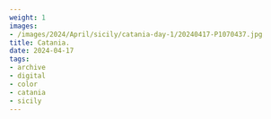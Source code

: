 ```yaml
---
weight: 1
images:
- /images/2024/April/sicily/catania-day-1/20240417-P1070437.jpg
title: Catania.
date: 2024-04-17
tags:
- archive
- digital
- color
- catania
- sicily
---
```


